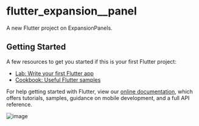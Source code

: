 # flutter_expansion__panel

A new Flutter project on ExpansionPanels.

## Getting Started

A few resources to get you started if this is your first Flutter project:

- [Lab: Write your first Flutter app](https://flutter.dev/docs/get-started/codelab)
- [Cookbook: Useful Flutter samples](https://flutter.dev/docs/cookbook)

For help getting started with Flutter, view our
[online documentation](https://flutter.dev/docs), which offers tutorials,
samples, guidance on mobile development, and a full API reference.

![image](https://user-images.githubusercontent.com/26149033/130221161-81ee14b0-8649-4baa-bb55-9403fdcfb130.png)

